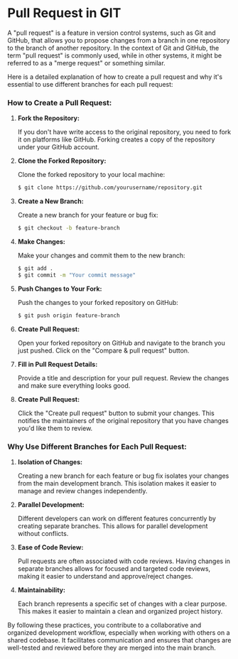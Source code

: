 # Pull Request in GIT

A "pull request" is a feature in version control systems, such as Git and GitHub, that allows you to propose changes from a branch in one repository to the branch of another repository. In the context of Git and GitHub, the term "pull request" is commonly used, while in other systems, it might be referred to as a "merge request" or something similar.

Here is a detailed explanation of how to create a pull request and why it's essential to use different branches for each pull request:

### How to Create a Pull Request:

1. **Fork the Repository:**

   If you don't have write access to the original repository, you need to fork it on platforms like GitHub. Forking creates a copy of the repository under your GitHub account.

2. **Clone the Forked Repository:**

   Clone the forked repository to your local machine:

   ```bash
   $ git clone https://github.com/yourusername/repository.git
   ```

3. **Create a New Branch:**

   Create a new branch for your feature or bug fix:

   ```bash
   $ git checkout -b feature-branch
   ```

4. **Make Changes:**

   Make your changes and commit them to the new branch:

   ```bash
   $ git add .
   $ git commit -m "Your commit message"
   ```

5. **Push Changes to Your Fork:**

   Push the changes to your forked repository on GitHub:

   ```bash
   $ git push origin feature-branch
   ```

6. **Create Pull Request:**

   Open your forked repository on GitHub and navigate to the branch you just pushed. Click on the "Compare & pull request" button.

7. **Fill in Pull Request Details:**

   Provide a title and description for your pull request. Review the changes and make sure everything looks good.

8. **Create Pull Request:**

   Click the "Create pull request" button to submit your changes. This notifies the maintainers of the original repository that you have changes you'd like them to review.

### Why Use Different Branches for Each Pull Request:

1. **Isolation of Changes:**

   Creating a new branch for each feature or bug fix isolates your changes from the main development branch. This isolation makes it easier to manage and review changes independently.

2. **Parallel Development:**

   Different developers can work on different features concurrently by creating separate branches. This allows for parallel development without conflicts.

3. **Ease of Code Review:**

   Pull requests are often associated with code reviews. Having changes in separate branches allows for focused and targeted code reviews, making it easier to understand and approve/reject changes.

4. **Maintainability:**

   Each branch represents a specific set of changes with a clear purpose. This makes it easier to maintain a clean and organized project history.

By following these practices, you contribute to a collaborative and organized development workflow, especially when working with others on a shared codebase. It facilitates communication and ensures that changes are well-tested and reviewed before they are merged into the main branch.
